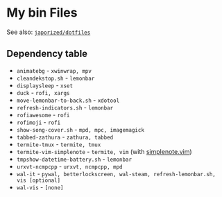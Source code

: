 # My bin Files

See also: [`japorized/dotfiles`](https://github.com/japorized/dotfiles)

## Dependency table

* `animatebg` - `xwinwrap, mpv`
* `cleandekstop.sh` - `lemonbar`
* `displaysleep` - `xset`
* `duck` - `rofi, xargs`
* `move-lemonbar-to-back.sh` - `xdotool`
* `refresh-indicators.sh` - `lemonbar`
* `rofiawesome` - `rofi`
* `rofimoji` - `rofi`
* `show-song-cover.sh` - `mpd, mpc, imagemagick`
* `tabbed-zathura` - `zathura, tabbed`
* `termite-tmux` - `termite, tmux`
* `termite-vim-simplenote` - `termite, vim` (with [simplenote.vim](https://github.com/mrtazz/simplenote.vim))
* `tmpshow-datetime-battery.sh` - `lemonbar`
* `urxvt-ncmpcpp` - `urxvt, ncmpcpp, mpd`
* `wal-it` - `pywal, betterlockscreen, wal-steam, refresh-lemonbar.sh, vis [optional]`
* `wal-vis` - `[none]`
